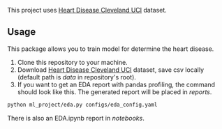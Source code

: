 This project uses [Heart Disease Cleveland UCI](https://www.kaggle.com/datasets/cherngs/heart-disease-cleveland-uci) dataset.

## Usage
This package allows you to train model for determine the heart disease.
1. Clone this repository to your machine.
2. Download [Heart Disease Cleveland UCI](https://www.kaggle.com/datasets/cherngs/heart-disease-cleveland-uci) dataset, save csv locally (default path is *data* in repository's root).
3. If you want to get an EDA report with pandas profiling, the command should look like this. The generated report will be placed in *reports*.
```sh
python ml_project/eda.py configs/eda_config.yaml
```
There is also an EDA.ipynb report in *notebooks*.
